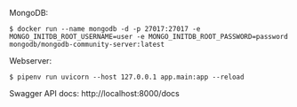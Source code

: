MongoDB:

```
$ docker run --name mongodb -d -p 27017:27017 -e MONGO_INITDB_ROOT_USERNAME=user -e MONGO_INITDB_ROOT_PASSWORD=password mongodb/mongodb-community-server:latest
```

Webserver:

```
$ pipenv run uvicorn --host 127.0.0.1 app.main:app --reload
```

Swagger API docs: http://localhost:8000/docs